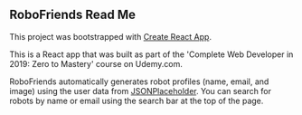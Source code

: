 
## RoboFriends Read Me
This project was bootstrapped with [Create React App](https://github.com/facebook/create-react-app).

This is a React app that was built as part of the 'Complete Web Developer in 2019: Zero to Mastery' course on Udemy.com.

RoboFriends automatically generates robot profiles (name, email, and image) using the user data from [JSONPlaceholder](https://jsonplaceholder.typicode.com). You can search for robots by name or email using the search bar at the top of the page.